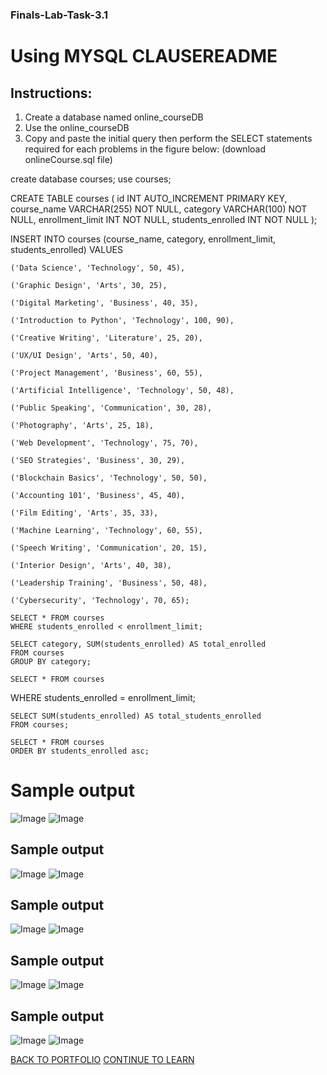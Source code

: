 ### Finals-Lab-Task-3.1
# Using MYSQL CLAUSEREADME
## Instructions:
1. Create a database named online_courseDB
2. Use the online_courseDB
3. Copy and paste the initial query then perform the SELECT statements required for each
problems in the figure below: (download onlineCourse.sql file)

create database courses;
use courses;

CREATE TABLE courses (
    id INT AUTO_INCREMENT PRIMARY KEY,
    course_name VARCHAR(255) NOT NULL,
    category VARCHAR(100) NOT NULL,
    enrollment_limit INT NOT NULL,
    students_enrolled INT NOT NULL
);

INSERT INTO courses (course_name, category, enrollment_limit, students_enrolled)
VALUES
   
    ('Data Science', 'Technology', 50, 45),
    
    ('Graphic Design', 'Arts', 30, 25),
    
    ('Digital Marketing', 'Business', 40, 35),
   
    ('Introduction to Python', 'Technology', 100, 90),
    
    ('Creative Writing', 'Literature', 25, 20),
   
    ('UX/UI Design', 'Arts', 50, 40),
   
    ('Project Management', 'Business', 60, 55),
    
    ('Artificial Intelligence', 'Technology', 50, 48),
    
    ('Public Speaking', 'Communication', 30, 28),
    
    ('Photography', 'Arts', 25, 18),
    
    ('Web Development', 'Technology', 75, 70),
    
    ('SEO Strategies', 'Business', 30, 29),
    
    ('Blockchain Basics', 'Technology', 50, 50),
    
    ('Accounting 101', 'Business', 45, 40),
    
    ('Film Editing', 'Arts', 35, 33),
    
    ('Machine Learning', 'Technology', 60, 55),
    
    ('Speech Writing', 'Communication', 20, 15),
    
    ('Interior Design', 'Arts', 40, 38),
    
    ('Leadership Training', 'Business', 50, 48),
    
    ('Cybersecurity', 'Technology', 70, 65);
    
    SELECT * FROM courses
    WHERE students_enrolled < enrollment_limit;
    
    SELECT category, SUM(students_enrolled) AS total_enrolled
    FROM courses
    GROUP BY category;
    
    SELECT * FROM courses
   WHERE students_enrolled = enrollment_limit;
    
    SELECT SUM(students_enrolled) AS total_students_enrolled
    FROM courses;
    
    SELECT * FROM courses
    ORDER BY students_enrolled asc;
    
# Sample output
![Image](https://github.com/user-attachments/assets/d31db1aa-97c2-4032-8d29-69012ca2999b)
![Image](https://github.com/user-attachments/assets/e8c54a62-5b07-4152-96e3-8d913f033031)
## Sample output
![Image](https://github.com/user-attachments/assets/a31f6d2c-773a-43ea-8aa6-f7bd848729f4)
![Image](https://github.com/user-attachments/assets/e6ae8fb5-5f4b-433b-9e59-487d2c0c1e11)
## Sample output
![Image](https://github.com/user-attachments/assets/46a3a3dc-424a-4a95-b219-3452d56b7451)
![Image](https://github.com/user-attachments/assets/90278198-061e-42db-a57d-bc4369547236)
## Sample output
![Image](https://github.com/user-attachments/assets/833a650d-47d9-4727-aa0e-4c0ac1d9d5cb)
![Image](https://github.com/user-attachments/assets/a0b650df-00ae-4044-82ff-60ebf0ef7042)
## Sample output
![Image](https://github.com/user-attachments/assets/f703e8a6-0a03-477b-bdcf-9856006f615d)
![Image](https://github.com/user-attachments/assets/21d3d3dc-f738-4701-8cdd-c45533499a22)

 <a href="https://chan-edm.github.io/README/" class="btn">BACK TO PORTFOLIO</a>
    <a href="https://chan-edm.github.io/Finals-Lab-Task-5/" class="btn">CONTINUE TO LEARN</a>
